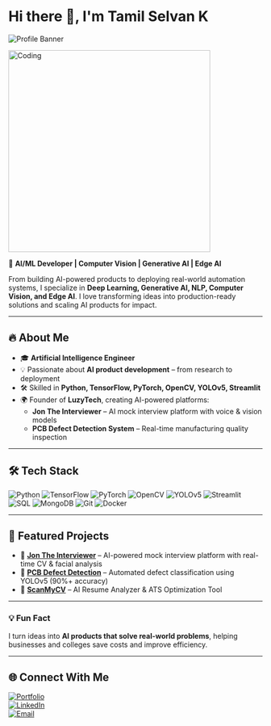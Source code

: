 # Hi there 👋, I'm Tamil Selvan K

![Profile Banner](https://img.shields.io/badge/AI%2FML-Developer-blue?style=flat&logo=python)  

<img alt="Coding" width="400" src="https://media.giphy.com/media/qgQUggAC3Pfv687qPC/giphy.gif">


🚀 **AI/ML Developer | Computer Vision | Generative AI | Edge AI**  

From building AI-powered products to deploying real-world automation systems, I specialize in **Deep Learning, Generative AI, NLP, Computer Vision, and Edge AI**. I love transforming ideas into production-ready solutions and scaling AI products for impact.

---

## 🔥 About Me
- 🎓 **Artificial Intelligence Engineer**  
- 💡 Passionate about **AI product development** – from research to deployment  
- 🛠️ Skilled in **Python, TensorFlow, PyTorch, OpenCV, YOLOv5, Streamlit**  
- 🌍 Founder of **LuzyTech**, creating AI-powered platforms:  
  - **Jon The Interviewer** – AI mock interview platform with voice & vision models  
  - **PCB Defect Detection System** – Real-time manufacturing quality inspection  

---

## 🛠️ Tech Stack

![Python](https://img.shields.io/badge/Python-3776AB?style=for-the-badge&logo=python&logoColor=white)
![TensorFlow](https://img.shields.io/badge/TensorFlow-FF6F00?style=for-the-badge&logo=tensorflow&logoColor=white)
![PyTorch](https://img.shields.io/badge/PyTorch-EE4C2C?style=for-the-badge&logo=pytorch&logoColor=white)
![OpenCV](https://img.shields.io/badge/OpenCV-5C3EE8?style=for-the-badge&logo=opencv&logoColor=white)
![YOLOv5](https://img.shields.io/badge/YOLOv5-FF0000?style=for-the-badge&logo=data:image/png;base64,iVBORw0KGgo) 
![Streamlit](https://img.shields.io/badge/Streamlit-FF4B4B?style=for-the-badge&logo=streamlit&logoColor=white)
![SQL](https://img.shields.io/badge/SQL-00758F?style=for-the-badge&logo=MySQL&logoColor=white)
![MongoDB](https://img.shields.io/badge/MongoDB-47A248?style=for-the-badge&logo=mongodb&logoColor=white)
![Git](https://img.shields.io/badge/Git-F05032?style=for-the-badge&logo=git&logoColor=white)
![Docker](https://img.shields.io/badge/Docker-2496ED?style=for-the-badge&logo=docker&logoColor=white)

---

## 📌 Featured Projects
- 🔹 **[Jon The Interviewer](https://tamil.luzy.in)** – AI-powered mock interview platform with real-time CV & facial analysis  
- 🔹 **[PCB Defect Detection](https://tamil.luzy.in/)** – Automated defect classification using YOLOv5 (90%+ accuracy)  
- 🔹 **[ScanMyCV](https://tamil.luzy.in/)** – AI Resume Analyzer & ATS Optimization Tool  

---

### 💡 Fun Fact
I turn ideas into **AI products that solve real-world problems**, helping businesses and colleges save costs and improve efficiency.  

---

## 🌐 Connect With Me

[![Portfolio](https://img.shields.io/badge/Portfolio-tamil.luzy.in-blue?style=for-the-badge&logo=webmoney&logoColor=white)](https://tamil.luzy.in)  
[![LinkedIn](https://img.shields.io/badge/LinkedIn-TamilSelvan-blue?style=for-the-badge&logo=linkedin&logoColor=white)](https://linkedin.com/in/tamil-selvan-ai)  
[![Email](https://img.shields.io/badge/Email-tamil2k4@outlook.com-red?style=for-the-badge&logo=gmail&logoColor=white)](mailto:tamil2k4@outlook.com)
